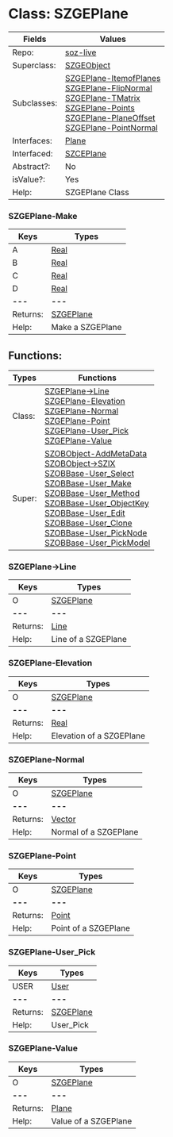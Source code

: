 
# Class:	SZGEPlane

| Fields | Values |
| --------- | --------- |
| Repo: | [soz-live](/repos/soz-live.html) |
| Superclass: | [SZGEObject](SZGEObject.html) |
| Subclasses: | [SZGEPlane-ItemofPlanes](SZGEPlane-ItemofPlanes.html) <br> [SZGEPlane-FlipNormal](SZGEPlane-FlipNormal.html) <br> [SZGEPlane-TMatrix](SZGEPlane-TMatrix.html) <br> [SZGEPlane-Points](SZGEPlane-Points.html) <br> [SZGEPlane-PlaneOffset](SZGEPlane-PlaneOffset.html) <br> [SZGEPlane-PointNormal](SZGEPlane-PointNormal.html) |
| Interfaces: | [Plane](Plane.html) |
| Interfaced: | [SZCEPlane](SZCEPlane.html) |
| Abstract?: | No |
| isValue?: | Yes |
| Help: | SZGEPlane Class |

### SZGEPlane-Make

| Keys | Types |
| --------- | --------- |
| A | [Real](Real.html) |
| B | [Real](Real.html) |
| C | [Real](Real.html) |
| D | [Real](Real.html) |
| **---** | **---** |
| Returns: | [SZGEPlane](SZGEPlane.html) |
| Help: | Make a SZGEPlane |


## Functions:

| Types | Functions |
| --------- | --------- |
| Class: | [SZGEPlane->Line](#SZGEPlane->Line) <br> [SZGEPlane-Elevation](#SZGEPlane-Elevation) <br> [SZGEPlane-Normal](#SZGEPlane-Normal) <br> [SZGEPlane-Point](#SZGEPlane-Point) <br> [SZGEPlane-User_Pick](#SZGEPlane-User_Pick) <br> [SZGEPlane-Value](#SZGEPlane-Value) |
| Super: | [SZOBObject-AddMetaData](SZOBObject.html) <br> [SZOBObject->SZIX](SZOBObject.html) <br> [SZOBBase-User_Select](SZOBBase.html) <br> [SZOBBase-User_Make](SZOBBase.html) <br> [SZOBBase-User_Method](SZOBBase.html) <br> [SZOBBase-User_ObjectKey](SZOBBase.html) <br> [SZOBBase-User_Edit](SZOBBase.html) <br> [SZOBBase-User_Clone](SZOBBase.html) <br> [SZOBBase-User_PickNode](SZOBBase.html) <br> [SZOBBase-User_PickModel](SZOBBase.html) |


### SZGEPlane->Line

| Keys | Types |
| --------- | --------- |
| O | [SZGEPlane](SZGEPlane.html) |
| **---** | **---** |
| Returns: | [Line](Line.html) |
| Help: | Line of a SZGEPlane |

### SZGEPlane-Elevation

| Keys | Types |
| --------- | --------- |
| O | [SZGEPlane](SZGEPlane.html) |
| **---** | **---** |
| Returns: | [Real](Real.html) |
| Help: | Elevation of a SZGEPlane |

### SZGEPlane-Normal

| Keys | Types |
| --------- | --------- |
| O | [SZGEPlane](SZGEPlane.html) |
| **---** | **---** |
| Returns: | [Vector](Vector.html) |
| Help: | Normal of a SZGEPlane |

### SZGEPlane-Point

| Keys | Types |
| --------- | --------- |
| O | [SZGEPlane](SZGEPlane.html) |
| **---** | **---** |
| Returns: | [Point](Point.html) |
| Help: | Point of a SZGEPlane |

### SZGEPlane-User_Pick

| Keys | Types |
| --------- | --------- |
| USER | [User](User.html) |
| **---** | **---** |
| Returns: | [SZGEPlane](SZGEPlane.html) |
| Help: | User_Pick |

### SZGEPlane-Value

| Keys | Types |
| --------- | --------- |
| O | [SZGEPlane](SZGEPlane.html) |
| **---** | **---** |
| Returns: | [Plane](Plane.html) |
| Help: | Value of a SZGEPlane |

